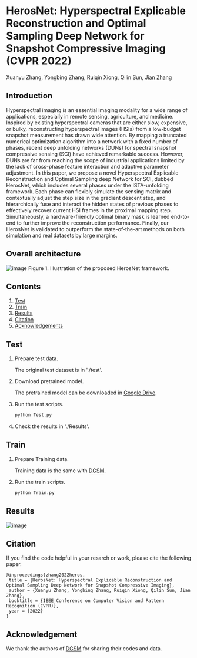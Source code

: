 # HerosNet: Hyperspectral Explicable Reconstruction and Optimal Sampling Deep Network for Snapshot Compressive Imaging (CVPR 2022)
Xuanyu Zhang, Yongbing Zhang, Ruiqin Xiong, Qilin Sun, [Jian Zhang](http://jianzhang.tech/)

## Introduction
Hyperspectral imaging is an essential imaging modality for a wide range of applications, especially in remote sensing, agriculture, and medicine. Inspired by existing
hyperspectral cameras that are either slow, expensive, or bulky, reconstructing hyperspectral images (HSIs) from a low-budget snapshot measurement has drawn wide attention. By mapping a truncated numerical optimization algorithm into a network with a fixed number of phases, recent deep unfolding networks (DUNs) for spectral snapshot compressive sensing (SCI) have achieved remarkable success. However, DUNs are far from reaching the scope of industrial applications limited by the lack of cross-phase feature interaction and adaptive parameter adjustment. In this paper, we propose a novel Hyperspectral Explicable Reconstruction and Optimal Sampling deep Network for SCI, dubbed HerosNet, which includes several phases under the ISTA-unfolding framework. Each phase can flexibly simulate the sensing matrix and contextually adjust the step size in the gradient descent step, and hierarchically fuse and interact the hidden states of previous phases to effectively recover current HSI frames in the proximal mapping step. Simultaneously, a hardware-friendly optimal binary mask is learned end-to-end to further improve the reconstruction performance. Finally, our HerosNet is validated to outperform the state-of-the-art methods on both simulation and real datasets by large margins.

## Overall architecture
![image](https://github.com/jianzhangcs/HerosNet/blob/main/Figs/net.png)
Figure 1. Illustration of the proposed HerosNet framework.

## Contents
1. [Test](#Test)
2. [Train](#Train)
3. [Results](#Results)
4. [Citation](#citation)
5. [Acknowledgements](#acknowledgements)

## Test
1. Prepare test data.

    The original test dataset is in './test'.

2. Download pretrained model.

    The pretrained model can be downloaded in [Google Drive](https://drive.google.com/file/d/1WhL11DsO8UrMfhyXdd7ITPBg_2b9TeiW/view?usp=sharing).

3. Run the test scripts. 
    ```bash
    python Test.py
    ```
4. Check the results in './Results'.

## Train
1. Prepare Training data.

    Training data is the same with [DGSM](https://github.com/TaoHuang95/DGSMP).

2. Run the train scripts. 
    ```bash
    python Train.py
    ```
## Results
![image](https://github.com/jianzhangcs/HerosNet/blob/main/Figs/results.png)

## Citation
If you find the code helpful in your resarch or work, please cite the following paper.
```
@inproceedings{zhang2022heros,
 title = {HerosNet: Hyperspectral Explicable Reconstruction and Optimal Sampling Deep Network for Snapshot Compressive Imaging},
 author = {Xuanyu Zhang, Yongbing Zhang, Ruiqin Xiong, Qilin Sun, Jian Zhang},
 booktitle = {IEEE Conference on Computer Vision and Pattern Recognition (CVPR)},
 year = {2022}
}
```

## Acknowledgement
We thank the authors of [DGSM](https://github.com/TaoHuang95/DGSMP) for sharing their codes and data.
